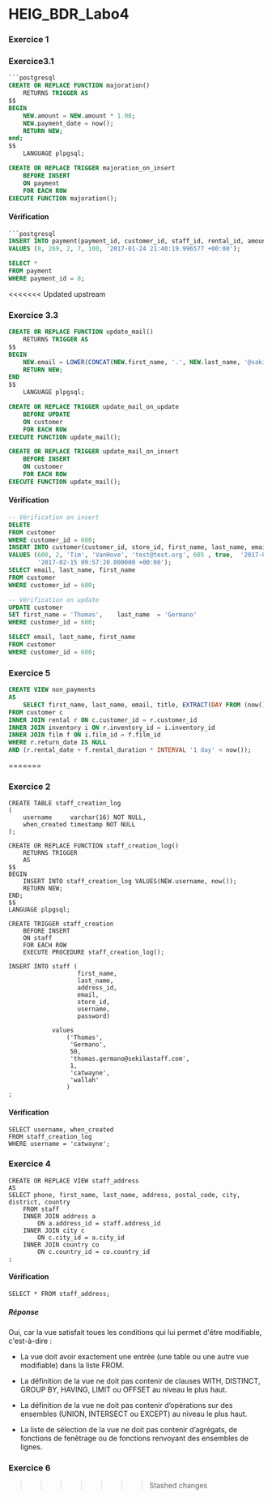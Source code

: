 # HEIG_BDR_Labo4
### Exercice 1


### Exercice3.1

```sql
```postgresql
CREATE OR REPLACE FUNCTION majoration()
    RETURNS TRIGGER AS
$$
BEGIN
    NEW.amount = NEW.amount * 1.08;
    NEW.payment_date = now();
    RETURN NEW;
end;
$$
    LANGUAGE plpgsql;

CREATE OR REPLACE TRIGGER majoration_on_insert
    BEFORE INSERT
    ON payment
    FOR EACH ROW
EXECUTE FUNCTION majoration();
```

#### Vérification

```sql
```postgresql
INSERT INTO payment(payment_id, customer_id, staff_id, rental_id, amount, payment_date)
VALUES (8, 269, 2, 7, 100, '2017-01-24 21:40:19.996577 +00:00');

SELECT *
FROM payment
WHERE payment_id = 8;
```

<<<<<<< Updated upstream
### Exercice 3.3

```sql
CREATE OR REPLACE FUNCTION update_mail()
    RETURNS TRIGGER AS
$$
BEGIN
    NEW.email = LOWER(CONCAT(NEW.first_name, '.', NEW.last_name, '@sakilastaff.com'));
    RETURN NEW;
END
$$
    LANGUAGE plpgsql;

CREATE OR REPLACE TRIGGER update_mail_on_update
    BEFORE UPDATE
    ON customer
    FOR EACH ROW
EXECUTE FUNCTION update_mail();

CREATE OR REPLACE TRIGGER update_mail_on_insert
    BEFORE INSERT
    ON customer
    FOR EACH ROW
EXECUTE FUNCTION update_mail();
```

#### Vérification

```sql
-- Vérification on insert
DELETE
FROM customer
WHERE customer_id = 600;
INSERT INTO customer(customer_id, store_id, first_name, last_name, email, address_id, active, create_date, last_update)
VALUES (600, 2, 'Tim', 'VanHove', 'test@test.org', 605 , true,  '2017-02-14 00:00:00.000000 +00:00',
        '2017-02-15 09:57:20.000000 +00:00');
SELECT email, last_name, first_name
FROM customer
WHERE customer_id = 600;

-- Vérification on update
UPDATE customer
SET first_name = 'Thomas',    last_name  = 'Germano'
WHERE customer_id = 600;

SELECT email, last_name, first_name
FROM customer
WHERE customer_id = 600;
```



### Exercice 5

```sql
CREATE VIEW non_payments
AS
    SELECT first_name, last_name, email, title, EXTRACT(DAY FROM (now() - r.rental_date)) AS nb_days_late
FROM customer c
INNER JOIN rental r ON c.customer_id = r.customer_id
INNER JOIN inventory i ON r.inventory_id = i.inventory_id
INNER JOIN film f ON i.film_id = f.film_id
WHERE r.return_date IS NULL
AND (r.rental_date + f.rental_duration * INTERVAL '1 day' < now());
```

=======
### Exercice 2

```postgresql
CREATE TABLE staff_creation_log
(
    username     varchar(16) NOT NULL,
    when_created timestamp NOT NULL
);

CREATE OR REPLACE FUNCTION staff_creation_log()
    RETURNS TRIGGER
    AS
$$
BEGIN
    INSERT INTO staff_creation_log VALUES(NEW.username, now());
    RETURN NEW;
END;
$$
LANGUAGE plpgsql;

CREATE TRIGGER staff_creation
    BEFORE INSERT
    ON staff
    FOR EACH ROW
    EXECUTE PROCEDURE staff_creation_log();

INSERT INTO staff (
                   first_name, 
                   last_name, 
                   address_id, 
                   email, 
                   store_id, 
                   username, 
                   password)

            values
                ('Thomas',
                 'Germano',
                 50,
                 'thomas.germano@sekilastaff.com',
                 1,
                 'catwayne',
                 'wallah'
                )
;
```
#### Vérification
```postgresql
SELECT username, when_created
FROM staff_creation_log
WHERE username = 'catwayne';
```

### Exercice 4

```postgresql
CREATE OR REPLACE VIEW staff_address
AS
SELECT phone, first_name, last_name, address, postal_code, city, district, country
    FROM staff
    INNER JOIN address a
        ON a.address_id = staff.address_id
    INNER JOIN city c
        ON c.city_id = a.city_id
    INNER JOIN country co
        ON c.country_id = co.country_id
;
```
#### Vérification
```postgresql
SELECT * FROM staff_address;
```
##### Réponse
Oui, car la vue satisfait toues les conditions qui lui permet d'être modifiable, c'est-à-dire :

- La vue doit avoir exactement une entrée (une table ou une autre vue modifiable) dans la liste FROM.

- La définition de la vue ne doit pas contenir de clauses WITH, DISTINCT, GROUP  BY, HAVING, LIMIT ou OFFSET au niveau le plus haut.

- La définition de la vue ne doit pas contenir d’opérations sur des ensembles (UNION, INTERSECT ou EXCEPT) au niveau le plus haut.

- La liste de sélection de la vue ne doit pas contenir d’agrégats, de fonctions de  fenêtrage ou de fonctions renvoyant des ensembles de lignes.

### Exercice 6
>>>>>>> Stashed changes
